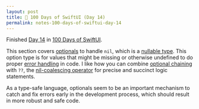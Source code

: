 ```yaml
---
layout: post
title: 📔 100 Days of SwiftUI (Day 14)
permalink: notes-100-days-of-swiftui-day-14
---
```


Finished [Day 14](https://www.hackingwithswift.com/100/swiftui/14) in [100 Days of SwiftUI](https://www.hackingwithswift.com/100/swiftui).

This section covers [optionals](https://developer.apple.com/documentation/swift/optional) to handle `nil`, which is a [nullable type](https://en.wikipedia.org/wiki/Nullable_type). This option type is for values that might be missing or otherwise undefined to do proper [error handling](https://en.wikipedia.org/wiki/Exception_handling) in code. I like how you can combine [optional chaining](https://docs.swift.org/swift-book/documentation/the-swift-programming-language/optionalchaining/) with `??`, the  [nil-coalescing operator](https://developer.apple.com/documentation/swift/optional#Using-the-Nil-Coalescing-Operator) for precise and succinct logic statements.

As a type-safe language, optionals seem to be an important mechanism to catch and fix errors early in the development process, which should result in more robust and safe code.
